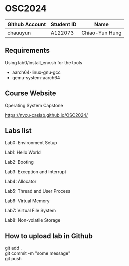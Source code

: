 # OSC2024

| Github Account | Student ID | Name           |
|----------------|------------|----------------|
| chauuyun       | A122073    | Chiao-Yun Hung |


## Requirements 

Using lab0/install_env.sh for the tools

* aarch64-linux-gnu-gcc
* qemu-system-aarch64

## Course Website

Operating System Capstone  

https://nycu-caslab.github.io/OSC2024/

## Labs list

Lab0: Environment Setup

Lab1: Hello World

Lab2: Booting

Lab3: Exception and Interrupt

Lab4: Allocator

Lab5: Thread and User Process

Lab6: Virtual Memory

Lab7: Virtual File System

Lab8: Non-volatile Storage

## How to upload lab in Github

 git add .  
 git commit -m "some message"  
 git push  

